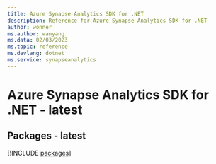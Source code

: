 ```yaml
---
title: Azure Synapse Analytics SDK for .NET
description: Reference for Azure Synapse Analytics SDK for .NET
author: wonner
ms.author: wanyang
ms.data: 02/03/2023
ms.topic: reference
ms.devlang: dotnet
ms.service: synapseanalytics
---
```

# Azure Synapse Analytics SDK for .NET - latest
## Packages - latest
[!INCLUDE [packages](synapse-analytics-index.md)]